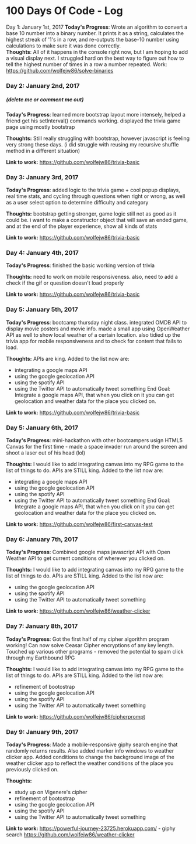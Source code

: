 # 100 Days Of Code - Log

Day 1:  January 1st, 2017 
**Today's Progress**: Wrote an algorithm to convert a base 10 number into a binary number.  It prints it as a string, calculates the highest streak of '1's in a row, and re-outputs the base-10 number using calculations to make sure it was done correctly.  
**Thoughts**:  All of it happens in the console right now, but I am hoping to add a visual display next.  I struggled hard on the best way to figure out how to tell the highest number of times in a row a number repeated.
Work:  https://github.com/wolfejw86/solve-binaries





### Day 2: January 2nd, 2017
##### (delete me or comment me out)

**Today's Progress**: learned more bootstrap layout more intensely, helped a friend get his setInterval() commands working.  displayed the trivia game page using mostly bootstrap

**Thoughts:** Still really struggling with bootstrap, however javascript is feeling very strong these days.  (i did struggle with reusing my recursive shuffle method in a different situation)

**Link to work:** https://github.com/wolfejw86/trivia-basic


### Day 3: January 3rd, 2017

**Today's Progress**: added logic to the trivia game + cool popup displays, real time stats, and cycling through questions when right or wrong, as well as a user select option to determine difficulty and category

**Thoughts:** bootstrap getting stronger, game logic still not as good as it could be.  i want to make a constructor object that will save an ended game, and at the end of the player experience, show all kinds of stats

**Link to work:** https://github.com/wolfejw86/trivia-basic

### Day 4: January 4th, 2017

**Today's Progress**: finished the basic working version of trivia

**Thoughts:** need to work on mobile responsiveness.  also, need to add a check if the gif or question doesn't load properly

**Link to work:** https://github.com/wolfejw86/trivia-basic

### Day 5: January 5th, 2017

**Today's Progress**: bootcamp thursday night class.  integrated OMDB API to display movie posters and movie info.  made a small app using OpenWeather API as well to show local weather of a certain location.  also tidied up the trivia app for mobile responsiveness and to check for content that fails to load.

**Thoughts:** APIs are king.  Added to the list now are:
- integrating a google maps API
- using the google geolocation API
- using the spotify API
- using the Twitter API to automatically tweet something
End Goal:  Integrate a google maps API, that when you click on it you can get geolocation and weather data for the place you clicked on.

**Link to work:** https://github.com/wolfejw86/trivia-basic

### Day 5: January 6th, 2017

**Today's Progress**: mini-hackathon with other bootcampers usign HTML5 Canvas for the first time - made a space invader run around the screen and shoot a laser out of his head (lol)

**Thoughts:** 
I would like to add integrating canvas into my RPG game to the list of things to do.
APIs are STILL king.  Added to the list now are:
- integrating a google maps API
- using the google geolocation API
- using the spotify API
- using the Twitter API to automatically tweet something
End Goal:  Integrate a google maps API, that when you click on it you can get geolocation and weather data for the place you clicked on.

**Link to work:** https://github.com/wolfejw86/first-canvas-test

### Day 6: January 7th, 2017

**Today's Progress**: Combined google maps javascript API with Open Weather API to get current conditions of wherever you clicked on.

**Thoughts:** 
I would like to add integrating canvas into my RPG game to the list of things to do.
APIs are STILL king.  Added to the list now are:

- using the google geolocation API
- using the spotify API
- using the Twitter API to automatically tweet something


**Link to work:** https://github.com/wolfejw86/weather-clicker

### Day 7: January 8th, 2017

**Today's Progress**: Got the first half of my cipher algorithm program working! Can now solve Ceasar Cipher encryptions of any key length. Touched up various other programs - removed the potential to spam click through my Earthbound RPG

**Thoughts:** 
I would like to add integrating canvas into my RPG game to the list of things to do.
APIs are STILL king.  Added to the list now are:
- refinement of bootostrap
- using the google geolocation API
- using the spotify API
- using the Twitter API to automatically tweet something


**Link to work:** https://github.com/wolfejw86/cipherprompt



### Day 9: January 9th, 2017

**Today's Progress**: Made a mobile-responsive giphy search engine that randomly returns results.
Also added marker info windows to weather clicker app.  Added conditions to change the background image of the weather clicker app to reflect the weather conditions of the place you previously clicked on.

**Thoughts:** 
- study up on Vigenere's cipher
- refinement of bootostrap
- using the google geolocation API
- using the spotify API
- using the Twitter API to automatically tweet something


**Link to work:** https://powerful-journey-23725.herokuapp.com/ - giphy search
https://github.com/wolfejw86/weather-clicker

